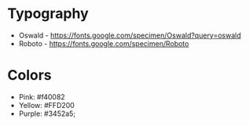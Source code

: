 # Typography

- Oswald - https://fonts.google.com/specimen/Oswald?query=oswald
- Roboto - https://fonts.google.com/specimen/Roboto

# Colors

- Pink: #f40082
- Yellow: #FFD200
- Purple: #3452a5;
